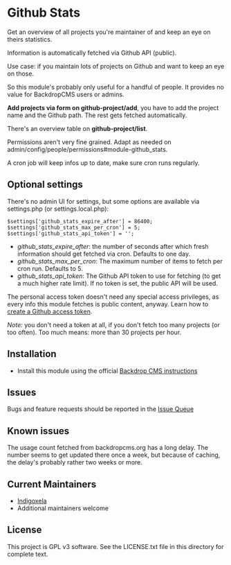 # Github Stats

Get an overview of all projects you're maintainer of and keep an eye on
theirs statistics.

Information is automatically fetched via Github API (public).

Use case: if you maintain lots of projects on Github and want to keep an eye
on those.

So this module's probably only useful for a handful of people. It provides
no value for BackdropCMS users or admins.

**Add projects via form on github-project/add**, you have to add the project
name and the Github path. The rest gets fetched automatically.

There's an overview table on **github-project/list**.

Permissions aren't very fine grained. Adapt as needed on
admin/config/people/permissions#module-github_stats.

A cron job will keep infos up to date, make sure cron runs regularly.

## Optional settings

There's no admin UI for settings, but some options are available via
settings.php (or settings.local.php):

```
$settings['github_stats_expire_after'] = 86400;
$settings['github_stats_max_per_cron'] = 5;
$settings['github_stats_api_token'] = '';
```
- *github_stats_expire_after*: the number of seconds after which fresh
  information should get fetched via cron. Defaults to one day.
- *github_stats_max_per_cron*: The maximum number of items to fetch per cron run.
  Defaults to 5.
- *github_stats_api_token*: The Github API token to use for fetching (to get
  a much higher rate limit). If no token is set, the public API will be used.

The personal access token doesn't need any special access privileges, as
every info this module fetches is public content, anyway.
Learn how to
[create a Github access token](https://docs.github.com/en/authentication/keeping-your-account-and-data-secure/managing-your-personal-access-tokens#creating-a-personal-access-token-classic).

*Note:* you don't need a token at all, if you don't fetch too many projects
(or too often). Too much means: more than 30 projects per hour.

## Installation

- Install this module using the official [Backdrop CMS instructions](https://docs.backdropcms.org/documentation/extend-with-modules)

## Issues

Bugs and feature requests should be reported in the [Issue Queue](https://github.com/backdrop-contrib/github_stats/issues)

## Known issues

The usage count fetched from backdropcms.org has a long delay. The number
seems to get updated there once a week, but because of caching, the delay's
probably rather two weeks or more.

## Current Maintainers

- [Indigoxela](https://github.com/indigoxela)
- Additional maintainers welcome

## License

This project is GPL v3 software. See the LICENSE.txt file in this directory for complete text.
